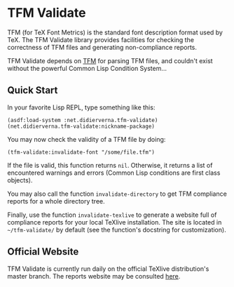 # TFM Validate
TFM (for TeX Font Metrics) is the standard font description format used by
TeX. The TFM Validate library provides facilities for checking the correctness
of TFM files and generating non-compliance reports.

TFM Validate depends on [TFM](https://github.com/didierverna/tfm) for parsing
TFM files, and couldn't exist without the powerful Common Lisp Condition
System…


## Quick Start
In your favorite Lisp REPL, type something like this:
```
(asdf:load-system :net.didierverna.tfm-validate)
(net.didierverna.tfm-validate:nickname-package)
```

You may now check the validity of a TFM file by doing:
```
(tfm-validate:invalidate-font "/some/file.tfm")
```
If the file is valid, this function returns `nil`. Otherwise, it returns a
list of encountered warnings and errors (Common Lisp conditions are first
class objects).

You may also call the function `invalidate-directory` to get TFM compliance
reports for a whole directory tree.

Finally, use the function `invalidate-texlive` to generate a website full of
compliance reports for your local TeXlive installation. The site is located in
`~/tfm-validate/` by default (see the function's docstring for customization).

## Official Website
TFM Validate is currently run daily on the official TeXlive distribution's
master branch. The reports website may be consulted
[here](https://texlive.info/tfm-validate/fonts.html).
